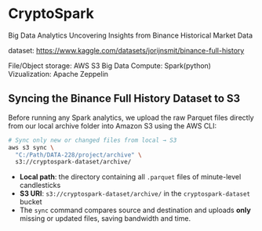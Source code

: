 # CryptoSpark
Big Data Analytics Uncovering Insights from Binance Historical Market Data

dataset: https://www.kaggle.com/datasets/jorijnsmit/binance-full-history

File/Object storage: AWS S3
Big Data Compute: Spark(python)
Vizualization: Apache Zeppelin 

## Syncing the Binance Full History Dataset to S3

Before running any Spark analytics, we upload the raw Parquet files directly from our local archive folder into Amazon S3 using the AWS CLI:

```bash
# Sync only new or changed files from local → S3
aws s3 sync \
  "C:/Path/DATA-228/project/archive" \
  s3://cryptospark-dataset/archive/
````

* **Local path**: the directory containing all `.parquet` files of minute-level candlesticks
* **S3 URI**: `s3://cryptospark-dataset/archive/` in the `cryptospark-dataset` bucket
* The `sync` command compares source and destination and uploads **only** missing or updated files, saving bandwidth and time.
